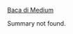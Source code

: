 <!--START_SECTION:medium-->
[Baca di Medium](https://medium.com/@dikaelsaputra/konfigurasi-dasar-mikrotik-nat-dhcp-ip-addressing-207bfbfd9b92?source=rss-272e0aace4a6------2)

Summary not found.
<!--END_SECTION:medium-->
